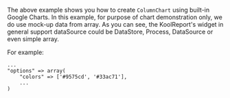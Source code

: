 The above example shows you how to create `ColumnChart` using built-in Google Charts. In this example, for purpose of chart demonstration only, we do use mock-up data from array. As you can see, the KoolReport's widget in general support dataSource could be DataStore, Process, DataSource or even simple array.

For example: 

    ...
    "options" => array(
        "colors" => ['#9575cd', '#33ac71'],
        ...
    )